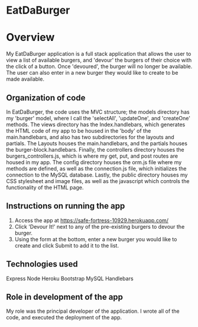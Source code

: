 # EatDaBurger

# Overview
My EatDaBurger application is a full stack application that allows the user to view a list of available burgers, and 'devour' the burgers of their choice with the click of a button. Once 'devoured', the burger will no longer be available. The user can also enter in a new burger they would like to create to be made available.

## Organization of code
In EatDaBurger, the code uses the MVC structure; the models directory has my 'burger' model, where I call the 'selectAll', 'updateOne', and 'createOne' methods. The views directory has the Index.handlebars, which generates the HTML code of my app to be housed in the 'body' of the main.handlebars, and also has two subdirectories for the layouts and partials. The Layouts houses the main.handlebars, and the partials houses the burger-block.handlebars. Finally, the controllers directory houses the burgers_controllers.js, which is where my get, put, and post routes are housed in my app.
The config directory houses the orm.js file where my methods are defined, as well as the connection.js file, which initializes the connection to the MySQL database. Lastly, the public directory houses my CSS stylesheet and image files, as well as the javascript which controls the functionality of the HTML page.

## Instructions on running the app
1. Access the app at https://safe-fortress-10929.herokuapp.com/
2. Click 'Devour It!' next to any of the pre-existing burgers to devour the burger.
3. Using the form at the bottom, enter a new burger you would like to create and click Submit to add it to the list.

## Technologies used
Express
Node
Heroku
Bootstrap
MySQL
Handlebars

## Role in development of the app
My role was the principal developer of the application. I wrote all of the code, and executed the deployment of the app.
